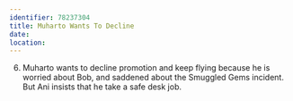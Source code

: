 ```yaml
---
identifier: 78237304
title: Muharto Wants To Decline
date:  
location: 
---
```


6.  Muharto wants to decline promotion and keep flying because he is
    worried about Bob, and saddened about the Smuggled Gems incident.
    But Ani insists that he take a safe desk job.
